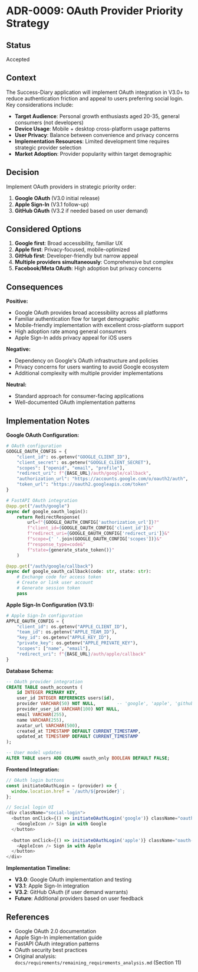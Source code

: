 # ADR-0009: OAuth Provider Priority Strategy

## Status

Accepted

## Context

The Success-Diary application will implement OAuth integration in V3.0+ to reduce authentication friction and appeal to users preferring social login. Key considerations include:

- **Target Audience**: Personal growth enthusiasts aged 20-35, general consumers (not developers)
- **Device Usage**: Mobile + desktop cross-platform usage patterns
- **User Privacy**: Balance between convenience and privacy concerns
- **Implementation Resources**: Limited development time requires strategic provider selection
- **Market Adoption**: Provider popularity within target demographic

## Decision

Implement OAuth providers in strategic priority order:

1. **Google OAuth** (V3.0 initial release)
2. **Apple Sign-In** (V3.1 follow-up)
3. **GitHub OAuth** (V3.2 if needed based on user demand)

## Considered Options

1. **Google first**: Broad accessibility, familiar UX
2. **Apple first**: Privacy-focused, mobile-optimized
3. **GitHub first**: Developer-friendly but narrow appeal
4. **Multiple providers simultaneously**: Comprehensive but complex
5. **Facebook/Meta OAuth**: High adoption but privacy concerns

## Consequences

**Positive:**
- Google OAuth provides broad accessibility across all platforms
- Familiar authentication flow for target demographic
- Mobile-friendly implementation with excellent cross-platform support
- High adoption rate among general consumers
- Apple Sign-In adds privacy appeal for iOS users

**Negative:**
- Dependency on Google's OAuth infrastructure and policies
- Privacy concerns for users wanting to avoid Google ecosystem
- Additional complexity with multiple provider implementations

**Neutral:**
- Standard approach for consumer-facing applications
- Well-documented OAuth implementation patterns

## Implementation Notes

**Google OAuth Configuration:**
```python
# OAuth configuration
GOOGLE_OAUTH_CONFIG = {
    "client_id": os.getenv("GOOGLE_CLIENT_ID"),
    "client_secret": os.getenv("GOOGLE_CLIENT_SECRET"),
    "scopes": ["openid", "email", "profile"],
    "redirect_uri": f"{BASE_URL}/auth/google/callback",
    "authorization_url": "https://accounts.google.com/o/oauth2/auth",
    "token_url": "https://oauth2.googleapis.com/token"
}

# FastAPI OAuth integration
@app.get("/auth/google")
async def google_oauth_login():
    return RedirectResponse(
        url=f"{GOOGLE_OAUTH_CONFIG['authorization_url']}?"
        f"client_id={GOOGLE_OAUTH_CONFIG['client_id']}&"
        f"redirect_uri={GOOGLE_OAUTH_CONFIG['redirect_uri']}&"
        f"scope={' '.join(GOOGLE_OAUTH_CONFIG['scopes'])}&"
        f"response_type=code&"
        f"state={generate_state_token()}"
    )

@app.get("/auth/google/callback")
async def google_oauth_callback(code: str, state: str):
    # Exchange code for access token
    # Create or link user account
    # Generate session token
    pass
```

**Apple Sign-In Configuration (V3.1):**
```python
# Apple Sign-In configuration
APPLE_OAUTH_CONFIG = {
    "client_id": os.getenv("APPLE_CLIENT_ID"),
    "team_id": os.getenv("APPLE_TEAM_ID"),
    "key_id": os.getenv("APPLE_KEY_ID"),
    "private_key": os.getenv("APPLE_PRIVATE_KEY"),
    "scopes": ["name", "email"],
    "redirect_uri": f"{BASE_URL}/auth/apple/callback"
}
```

**Database Schema:**
```sql
-- OAuth provider integration
CREATE TABLE oauth_accounts (
    id INTEGER PRIMARY KEY,
    user_id INTEGER REFERENCES users(id),
    provider VARCHAR(50) NOT NULL,        -- 'google', 'apple', 'github'
    provider_user_id VARCHAR(100) NOT NULL,
    email VARCHAR(255),
    name VARCHAR(255),
    avatar_url VARCHAR(500),
    created_at TIMESTAMP DEFAULT CURRENT_TIMESTAMP,
    updated_at TIMESTAMP DEFAULT CURRENT_TIMESTAMP
);

-- User model updates
ALTER TABLE users ADD COLUMN oauth_only BOOLEAN DEFAULT FALSE;
```

**Frontend Integration:**
```javascript
// OAuth login buttons
const initiateOAuthLogin = (provider) => {
  window.location.href = `/auth/${provider}`;
};

// Social login UI
<div className="social-login">
  <button onClick={() => initiateOAuthLogin('google')} className="oauth-button google">
    <GoogleIcon /> Sign in with Google
  </button>
  
  <button onClick={() => initiateOAuthLogin('apple')} className="oauth-button apple">
    <AppleIcon /> Sign in with Apple
  </button>
</div>
```

**Implementation Timeline:**
- **V3.0**: Google OAuth implementation and testing
- **V3.1**: Apple Sign-In integration
- **V3.2**: GitHub OAuth (if user demand warrants)
- **Future**: Additional providers based on user feedback

## References

- Google OAuth 2.0 documentation
- Apple Sign-In implementation guide
- FastAPI OAuth integration patterns
- OAuth security best practices
- Original analysis: `docs/requirements/remaining_requirements_analysis.md` (Section 11)